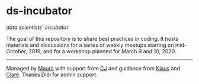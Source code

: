 # ds-incubator

_data scientists' incubator_

The goal of this repository is to share best practices in coding. It hosts materials and discussions for a series of weekly meetups starting on mid-October, 2019, and for a workshop planned for March 9 and 10, 2020.

----

Managed by [Mauro](https://github.com/maurolepore) with support from [CJ](https://github.com/orgs/2DegreesInvesting/people/cjyetman) and guidance from [Klaus](https://github.com/orgs/2DegreesInvesting/people/2diiKlaus) and [Clare](https://github.com/orgs/2DegreesInvesting/people/Clare2D). Thanks Didi for admin support.
